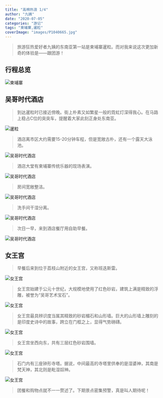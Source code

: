 ```yaml
---
title: "高棉热浪 1/4"
author: "九姨"
date: "2020-07-05"
categories: "游记"
tags: "柬埔寨,暹粒"
coverImage: "images/P1040665.jpg"
---
```


>旅游狂热爱好者九姨的东南亚第一站是柬埔寨暹粒。而对我来说这次更加新奇的体验是——跟团游！

## 行程总览

![柬埔寨](images/cambodia.jpg)

## 吴哥时代酒店

>到达暹粒时已接近傍晚。街上朴素又如繁星一般的霓虹灯深得我心。在马路上稳占C位的突突车，提醒着大家此刻正身处东南亚。

![暹粒](images/20190504_181638.jpg) 

>酒店离市区大约需要15-20分钟车程，但是宽敞古朴，还有一个露天大泳池。

![吴哥时代酒店](images/20190504_084807.jpg) 

>酒店大堂有柬埔寨传统乐器的现场表演。

![吴哥时代酒店](images/20190505_071307.jpg) 

>房间宽敞整洁。

![吴哥时代酒店](images/20190504_030019.jpg) 

>洗手间干湿分离。

![吴哥时代酒店](images/20190504_030051.jpg) 

>次日一早，来到酒店餐厅用自助早餐。

![吴哥时代酒店](images/20190504_075003.jpg) 

## 女王宫

>早餐后来到位于荔枝山附近的女王宫，又称班迭斯雷。

![女王宫](images/P1040655.jpg)

>女王宫始建于公元十世纪，大规模地使用了红色砂岩，建筑上满是精致的浮雕，被誉为“吴哥艺术宝石”。

![女王宫](images/P1040658.jpg) 

>女王宫最具辨识度当属其精致的砂岩楣石和山形墙。巨大的山形墙上雕刻的是印度史诗中的故事，跨立在门框之上，显得气势磅礴。

![女王宫](images/P1040657-e1559679711211.jpg)

>女王宫坐西向东，共有三层红色砂岩围墙。

![女王宫](images/P1040659-1-e1559680365202.jpg) 

>石门内有三座钟形寺塔。据说，中间最高的寺塔里供奉的是湿婆神，其南是梵天神，其北则是毗湿奴神。

![女王宫](images/P1040665.jpg) 

>团餐和购物点就不一一赘述了。下期景点密集预警，真是叫人期待呢！